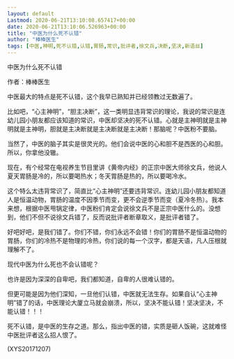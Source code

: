 ```yaml
---
layout: default
Lastmod: 2020-06-21T13:10:08.657417+00:00
date: 2020-06-21T13:10:06.526963+00:00
title: "中医为什么死不认错"
author: "棒棒医生"
tags: [中医,神明,死不认错,认错,胃肠,常识,批评者,徐文兵,决断,坚决,新语丝]
---
```


中医为什么死不认错

作者：棒棒医生

中医最大的特点是死不认错，这个我早已熟知并已经领教过无数遍了。

比如吧，“心主神明”，“胆主决断”，这一类明显违背常识的理论，我说的常识是连幼儿园小朋友都应该知道的常识，中医却坚决的死不认错。心就是主神明就是主神明就是主神明，胆就是主决断就是主决断就是主决断！那脑呢？中医粉不要脑。

当然了，中医的脑子其实是很灵光的。他们会说中医的心和胆不是西医的心和胆。所以，你拿他没辙。

现在，有个经常在电视养生节目里讲《黄帝内经》的正宗中医大师徐文兵，他说人夏天胃肠是冷的，所以要喝热水；冬天胃肠是热的，所以要喝冷水。

这个特么太违背常识了，简直比“心主神明”还要违背常识。连幼儿园小朋友都知道人是恒温动物，胃肠的温度不因季节而变，更不会逆季节而变（夏冷冬热）。我本来想，根据中医甩锅定律，中医粉们肯定会说徐文兵不是正宗中医什么的。没想到，他们不但不说徐文兵错了，反而说批评者断章取义，是批评者错了。

好吧好吧，是我们错了。你们不错，你们永远不会错！你们的胃肠不是恒温动物的胃肠，你们的冷热不是物理的冷热，你们说的每一个汉字，都是天语，凡人压根就理解不了。

现代中医为什么死也不会认错呢？

也许是因为深深的自卑吧，我们都知道，自卑的人很难认错的。

但更可能是因为他们深知，一旦他们认错，中医就无法生存。如果自认“心主神明”错了的话，中医理论大厦立马就会崩溃，所以，坚决不能认错！坚决坚决，不能认错！！！

死不认错，是中医的生存之道。那么，指出中医的错，实质是砸人饭碗，这就难怪中医批评者这么招人恨了。

(XYS20171207)


